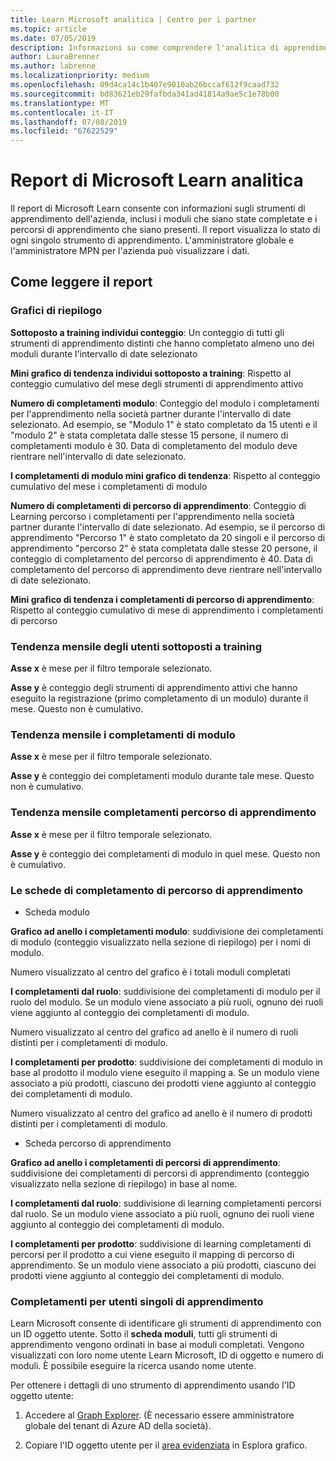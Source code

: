 ```yaml
---
title: Learn Microsoft analitica | Centro per i partner
ms.topic: article
ms.date: 07/05/2019
description: Informazioni su come comprendere l'analitica di apprendimento
author: LauraBrenner
ms.author: labrenne
ms.localizationpriority: medium
ms.openlocfilehash: 09d4ca14c1b407e9010ab26bccaf612f9caad732
ms.sourcegitcommit: bd83621eb29fafbda341ad41814a9ae5c1e78b00
ms.translationtype: MT
ms.contentlocale: it-IT
ms.lasthandoff: 07/08/2019
ms.locfileid: "67622529"
---
```

# <a name="microsoft-learn-analytics-report"></a>Report di Microsoft Learn analitica

Il report di Microsoft Learn consente con informazioni sugli strumenti di apprendimento dell'azienda, inclusi i moduli che siano state completate e i percorsi di apprendimento che siano presenti. Il report visualizza lo stato di ogni singolo strumento di apprendimento. L'amministratore globale e l'amministratore MPN per l'azienda può visualizzare i dati.

## <a name="how-to-read-the-report"></a>Come leggere il report

### <a name="summary-charts"></a>Grafici di riepilogo

**Sottoposto a training individui conteggio**: Un conteggio di tutti gli strumenti di apprendimento distinti che hanno completato almeno uno dei moduli durante l'intervallo di date selezionato 

**Mini grafico di tendenza individui sottoposto a training**: Rispetto al conteggio cumulativo del mese degli strumenti di apprendimento attivo 

**Numero di completamenti modulo**: Conteggio del modulo i completamenti per l'apprendimento nella società partner durante l'intervallo di date selezionato.
Ad esempio, se "Modulo 1" è stato completato da 15 utenti e il "modulo 2" è stata completata dalle stesse 15 persone, il numero di completamenti modulo è 30. Data di completamento del modulo deve rientrare nell'intervallo di date selezionato.

**I completamenti di modulo mini grafico di tendenza**: Rispetto al conteggio cumulativo del mese i completamenti di modulo 

**Numero di completamenti di percorso di apprendimento**: Conteggio di Learning percorso i completamenti per l'apprendimento nella società partner durante l'intervallo di date selezionato.
Ad esempio, se il percorso di apprendimento "Percorso 1" è stato completato da 20 singoli e il percorso di apprendimento "percorso 2" è stata completata dalle stesse 20 persone, il conteggio di completamento del percorso di apprendimento è 40. Data di completamento del percorso di apprendimento deve rientrare nell'intervallo di date selezionato.

**Mini grafico di tendenza i completamenti di percorso di apprendimento**: Rispetto al conteggio cumulativo di mese di apprendimento i completamenti di percorso 

### <a name="trained-individuals-monthly-trend"></a>Tendenza mensile degli utenti sottoposti a training

**Asse x** è mese per il filtro temporale selezionato. 

**Asse y** è conteggio degli strumenti di apprendimento attivi che hanno eseguito la registrazione (primo completamento di un modulo) durante il mese. Questo non è cumulativo.

### <a name="module-completions-monthly-trend"></a>Tendenza mensile i completamenti di modulo

**Asse x** è mese per il filtro temporale selezionato. 

**Asse y** è conteggio dei completamenti modulo durante tale mese. Questo non è cumulativo.

### <a name="learning-path-completions-monthly-trend"></a>Tendenza mensile completamenti percorso di apprendimento

**Asse x** è mese per il filtro temporale selezionato. 

**Asse y** è conteggio dei completamenti di modulo in quel mese. Questo non è cumulativo.

### <a name="learning-path-completion-tabs"></a>Le schede di completamento di percorso di apprendimento 

- Scheda modulo

**Grafico ad anello i completamenti modulo**: suddivisione dei completamenti di modulo (conteggio visualizzato nella sezione di riepilogo) per i nomi di modulo.

Numero visualizzato al centro del grafico è i totali moduli completati

**I completamenti dal ruolo**: suddivisione dei completamenti di modulo per il ruolo del modulo. Se un modulo viene associato a più ruoli, ognuno dei ruoli viene aggiunto al conteggio dei completamenti di modulo.

Numero visualizzato al centro del grafico ad anello è il numero di ruoli distinti per i completamenti di modulo. 

**I completamenti per prodotto**: suddivisione dei completamenti di modulo in base al prodotto il modulo viene eseguito il mapping a. Se un modulo viene associato a più prodotti, ciascuno dei prodotti viene aggiunto al conteggio dei completamenti di modulo.    

Numero visualizzato al centro del grafico ad anello è il numero di prodotti distinti per i completamenti di modulo.  

- Scheda percorso di apprendimento    

**Grafico ad anello i completamenti di percorsi di apprendimento**: suddivisione dei completamenti di percorsi di apprendimento (conteggio visualizzato nella sezione di riepilogo) in base al nome.

**I completamenti dal ruolo**: suddivisione di learning completamenti percorsi dal ruolo. Se un modulo viene associato a più ruoli, ognuno dei ruoli viene aggiunto al conteggio dei completamenti di modulo.

**I completamenti per prodotto**: suddivisione di learning completamenti di percorsi per il prodotto a cui viene eseguito il mapping di percorso di apprendimento. Se un modulo viene associato a più prodotti, ciascuno dei prodotti viene aggiunto al conteggio dei completamenti di modulo.

### <a name="completions-by-learning-individuals"></a>Completamenti per utenti singoli di apprendimento

Learn Microsoft consente di identificare gli strumenti di apprendimento con un ID oggetto utente. Sotto il **scheda moduli**, tutti gli strumenti di apprendimento vengono ordinati in base ai moduli completati. Vengono visualizzati con loro nome utente Learn Microsoft, ID di oggetto e numero di moduli. È possibile eseguire la ricerca usando nome utente.

Per ottenere i dettagli di uno strumento di apprendimento usando l'ID oggetto utente: 

1. Accedere al [Graph Explorer](https://developer.microsoft.com/graph/graph-explorer ). (È necessario essere amministratore globale del tenant di Azure AD della società).

2. Copiare l'ID oggetto utente per il [area evidenziata](https://graph.microsoft.com/v1.0/users/a9633ad7-c8dc-4587-b119-0bc286b0711f) in Esplora grafico. 

